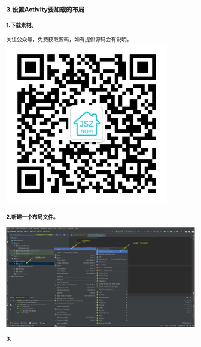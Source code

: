 ### 3.设置Activity要加载的布局
#### 1.下载素材。
关注公众号，免费获取源码，如有提供源码会有说明。
![title](https://raw.githubusercontent.com/JSZNopi/JSZImage/master/gitnote/2019/10/30/WXCODE-1572446034519.jpeg)

#### 2.新建一个布局文件。
![title](https://raw.githubusercontent.com/JSZNopi/JSZImage/master/gitnote/2019/12/05/1-1575525608346.png)

#### 3.